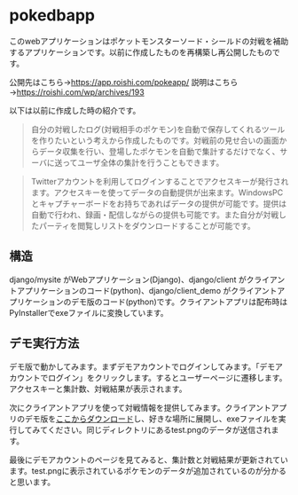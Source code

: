 # pokedbapp
このwebアプリケーションはポケットモンスターソード・シールドの対戦を補助するアプリケーションです。以前に作成したものを再構築し再公開したものです。

公開先はこちら→https://app.roishi.com/pokeapp/
説明はこちら→https://roishi.com/wp/archives/193

以下は以前に作成した時の紹介です。

> 自分の対戦したログ(対戦相手のポケモン)を自動で保存してくれるツールを作りたいという考えから作成したものです。対戦前の見せ合いの画面からデータ収集を行い、登場したポケモンを自動で集計するだけでなく、サーバに送ってユーザ全体の集計を行うこともできます。

> Twitterアカウントを利用してログインすることでアクセスキーが発行されます。アクセスキーを使ってデータの自動提供が出来ます。WindowsPCとキャプチャーボードをお持ちであればデータの提供が可能です。提供は自動で行われ、録画・配信しながらの提供も可能です。また自分が対戦したパーティを閲覧しリストをダウンロードすることが可能です。

## 構造

django/mysite がWebアプリケーション(Django)、django/client がクライアントアプリケーションのコード(python)、django/client_demo がクライアントアプリケーションのデモ版のコード(python)です。クライアントアプリは配布時はPyInstallerでexeファイルに変換しています。

## デモ実行方法

デモ版で動かしてみます。まずデモアカウントでログインしてみます。「デモアカウントでログイン」をクリックします。するとユーザーページに遷移します。アクセスキーと集計数、対戦結果が表示されます。

次にクライアントアプリを使って対戦情報を提供してみます。クライアントアプリのデモ版を[ここからダウンロード](https://www.axfc.net/u/4038786?key=pokedb)し、好きな場所に展開し、exeファイルを実行してみてください。同じディレクトリにあるtest.pngのデータが送信されます。

最後にデモアカウントのページを見てみると、集計数と対戦結果が更新されています。test.pngに表示されているポケモンのデータが追加されているのが分かると思います。
